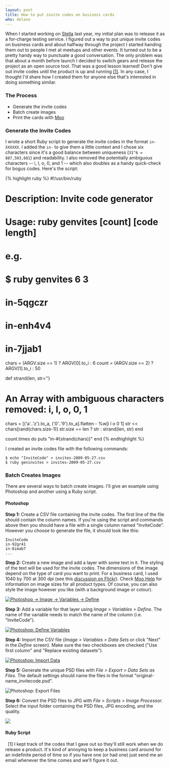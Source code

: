 ```yaml
---
layout: post
title: How to put invite codes on business cards
who: delano
---
```


When I started working on [Stella](/products/stella/) last year, my initial plan was to release it as a for-charge testing service. I figured out a way to put unique invite codes on business cards and about halfway through the project I started handing them out to people I met at meetups and other events. It turned out to be a pretty handy way to punctuate a good conversation. The only problem was that about a month before launch I decided to switch gears and release the project as an open source tool. That was a good lesson learned! Don't give out invite codes until the product is up and running <a href="#[1]">[1]</a>. In any case, I thought I'd share how I created them for anyone else that's interested in doing something similar.

### The Process ###

* Generate the invite codes
* Batch create images
* Print the cards with [Moo](http://moo.com/)

### Generate the Invite Codes ###

I wrote a short Ruby script to generate the invite codes in the format `in-XXXXXX`. I added the `in-` to give them a little context and I chose six characters since it's a good balance between uniqueness (`31^6 = 887,503,681`) and readability. I also removed the potentially ambiguous characters -- i, l, o, 0, and 1 -- which also doubles as a handy quick-check for bogus codes. Here's the script:

{% highlight ruby %}
#!/usr/bin/ruby

# Description: Invite code generator
# Usage: ruby genvites [count] [code length]
# 
# e.g.
#
# $ ruby genvites 6 3
# in-5qgczr
# in-enh4v4
# in-7jjab1

chars = (ARGV.size == 1) ? ARGV[0].to_i : 6
count = (ARGV.size == 2) ? ARGV[1].to_i : 50

def strand(len, str='')
   # An Array with ambiguous characters removed: i, l, o, 0, 1
   chars = [('a'..'z').to_a, ('0'..'9').to_a].flatten - %w[i l o 0 1]
   str << chars[rand(chars.size-1)]
   str.size == len ? str : strand(len, str)
end

count.times do 
  puts "in-#{strand(chars)}"
end
{% endhighlight %}

I created an invite codes file with the following commands:

    $ echo "InviteCode" > invites-2009-05-27.csv
    $ ruby geninvites > invites-2009-05-27.csv

### Batch Creates Images ###

There are several ways to batch create images. I'll give an example using Photoshop and another using a Ruby script.

#### Photoshop ####

**Step 1:** Create a CSV file containing the invite codes. The first line of the file should contain the column names. If you're using the script and commands above then you should have a file with a single column named "InviteCode". However you choose to generate the file, it should look like this:

    InviteCode
    in-92gr41
    in-6imab7
    ...

**Step 2:** Create a new image and add a layer with some text in it. The styling of the text will be used for the invite codes. The dimensions of the image depend on the type of card you want to print. For a business card, I used 1040 by 700 at 300 dpi (see this [discussion on Flickr](http://www.flickr.com/groups/moo/discuss/72157605993507176/)). Check [Moo Help](http://uk.moo.com/en/help/index.php) for information on image sizes for all product types. Of course, you can also style the image however you like (with a background image or colour). 

<a class="graphic" href="http://farm4.static.flickr.com/3330/3569725337_f741cac35f_o.png"><img src="http://farm4.static.flickr.com/3330/3569725337_85832200e2_m.jpg" alt="Photoshop -&gt; Image -&gt; Variables -&gt; Define" border="0" /></a>

**Step 3:** Add a variable for that layer using *Image &gt; Variables &gt; Define*. The name of the variable needs to match the name of the column (i.e. "InviteCode"). 

<a class="graphic" href="http://farm4.static.flickr.com/3613/3569725403_4a78cedb5d_o.png"><img src="http://farm4.static.flickr.com/3613/3569725403_9830816fc9_m.jpg" alt="Photoshop: Define Variables" border="0" /></a>

**Step 4:** Import the CSV file (*Image &gt; Variables &gt; Data Sets* or click "Next" in the *Define* screen). Make sure the two checkboxes are checked ("Use first column" and "Replace existing datasets"). 

<a class="graphic" href="http://farm4.static.flickr.com/3649/3569725463_922facf613_o.png"><img src="http://farm4.static.flickr.com/3649/3569725463_7e6dd9e25e_m.jpg" alt="Photoshop: Import Data" border="0" /></a>

**Step 5:** Generate the unique PSD files with *File &gt; Export &gt; Data Sets as Files*. The default settings should name the files in the format "original-name_invitecode.psd".

<span class="graphic"><img src="http://farm4.static.flickr.com/3323/3569725537_748e2d197d_o.png" alt="Photoshop: Export Files" border="0" /></span>

**Step 6:** Convert the PSD files to JPG with *File &gt; Scripts &gt; Image Processor*. Select the input folder containing the PSD files, JPG encoding, and the quality. 

<a class="graphic" href="http://farm4.static.flickr.com/3593/3569852523_955101ee51_o.png"><img src="http://farm4.static.flickr.com/3593/3569852523_1e6a33da4b_m.jpg" border="0" ></a>




#### Ruby Script ####


<a name="[1]">&nbsp;</a>
\[1\] I kept track of the codes that I gave out so they'll still work when we do release a product. It's kind of annoying to keep a business card around for an indefinite period of time so if you have one (or had one) just send me an email whenever the time comes and we'll figure it out. 
